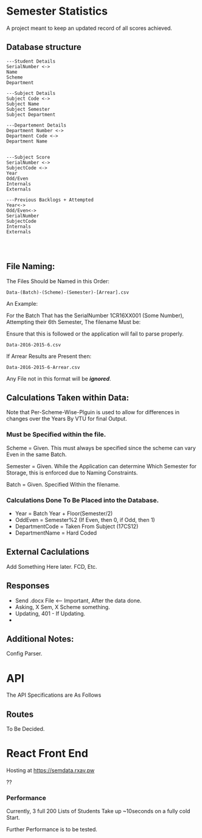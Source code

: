 # Semester Statistics

A project meant to keep an updated record of all scores achieved.

## Database structure

```db
---Student Details
SerialNumber <->
Name
Scheme
Department

---Subject Details
Subject Code <->
Subject Name
Subject Semester
Subject Department

---Departement Details
Department Number <->
Department Code <->
Department Name


---Subject Score
SerialNumber <->
SubjectCode <->
Year
Odd/Even
Internals
Externals

---Previous Backlogs + Attempted
Year<->
Odd/Even<->
SerialNumber
SubjectCode
Internals
Externals




```

## File Naming:

The Files Should be Named in this Order:

```
Data-(Batch)-(Scheme)-(Semester)-[Arrear].csv
```

An Example:

For the Batch That has the SerialNumber 1CR16XX001 (Some Number), Attempting their 6th Semester, The filename Must be:

Ensure that this is followed or the application will fail to parse properly.

```
Data-2016-2015-6.csv
```

If Arrear Results are Present then:

```
Data-2016-2015-6-Arrear.csv
```

Any File not in this format will be ***ignored***.

## Calculations Taken within Data:

Note that Per-Scheme-Wise-Plguin is used to allow for differences in changes over the Years By VTU for final Output.

### Must be Specified within the file.

Scheme = Given. This must always be specified since the scheme can vary Even in the same Batch.

Semester = Given. While the Application can determine Which Semester for Storage, this is enforced due to Naming Constraints.

Batch = Given. Specified Within the filename.

### Calculations Done To Be Placed into the Database.

- Year = Batch Year + Floor(Semester/2)
- OddEven = Semester%2 (If Even, then 0, if Odd, then 1)
- DepartmentCode = Taken From Subject (17CS12)
- DepartmentName = Hard Coded


## External Caclulations 

Add Something Here later.
FCD, Etc.
 


## Responses

- Send .docx File <-- Important, After the data done.
- Asking, X Sem, X Scheme something.
- Updating, 401 - If Updating.
- 

## Additional Notes:

Config Parser.

# API

The API Specifications are As Follows

## Routes

To Be Decided.

# React Front End 

Hosting at https://semdata.rxav.pw

??

### Performance

Currently, 3 full 200 Lists of Students Take up ~10seconds on a fully cold Start.

Further Performance is to be tested.